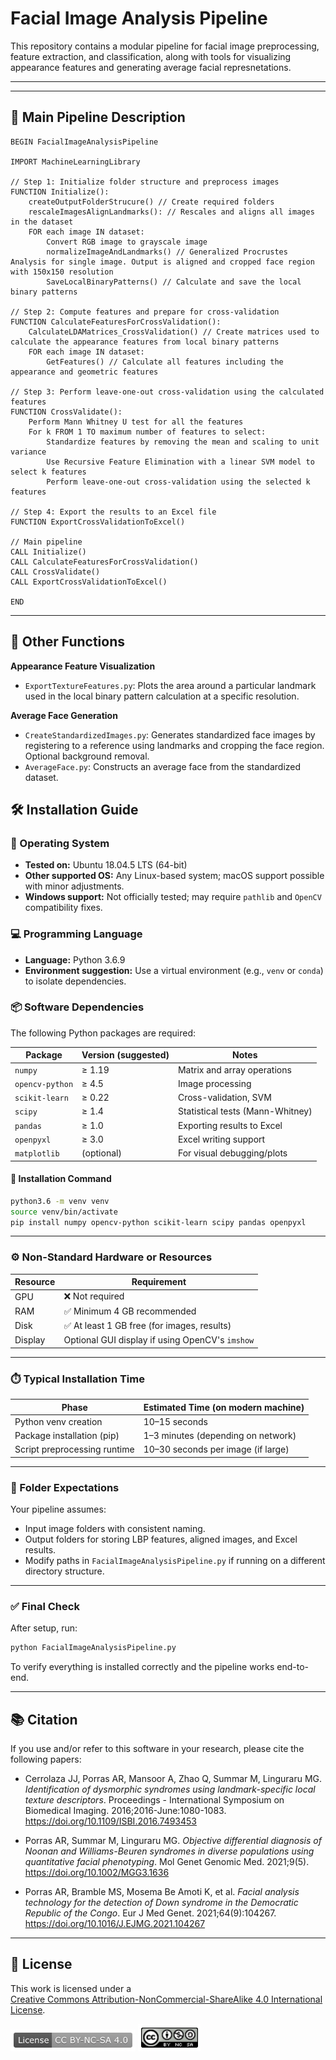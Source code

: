 
# Facial Image Analysis Pipeline

This repository contains a modular pipeline for facial image preprocessing, feature extraction, and classification, along with tools for visualizing appearance features and generating average facial represnetations.

---


---

## 🧩 Main Pipeline Description

```plaintext
BEGIN FacialImageAnalysisPipeline

IMPORT MachineLearningLibrary

// Step 1: Initialize folder structure and preprocess images
FUNCTION Initialize():
    createOutputFolderStrucure() // Create required folders
    rescaleImagesAlignLandmarks(): // Rescales and aligns all images in the dataset
    FOR each image IN dataset:
        Convert RGB image to grayscale image
        normalizeImageAndLandmarks() // Generalized Procrustes Analysis for single image. Output is aligned and cropped face region with 150x150 resolution
        SaveLocalBinaryPatterns() // Calculate and save the local binary patterns

// Step 2: Compute features and prepare for cross-validation
FUNCTION CalculateFeaturesForCrossValidation():
    CalculateLDAMatrices_CrossValidation() // Create matrices used to calculate the appearance features from local binary patterns 
    FOR each image IN dataset:
        GetFeatures() // Calculate all features including the appearance and geometric features

// Step 3: Perform leave-one-out cross-validation using the calculated features
FUNCTION CrossValidate():
    Perform Mann Whitney U test for all the features
    For k FROM 1 TO maximum number of features to select:
        Standardize features by removing the mean and scaling to unit variance
        Use Recursive Feature Elimination with a linear SVM model to select k features
        Perform leave-one-out cross-validation using the selected k features

// Step 4: Export the results to an Excel file
FUNCTION ExportCrossValidationToExcel()

// Main pipeline
CALL Initialize()
CALL CalculateFeaturesForCrossValidation()
CALL CrossValidate()
CALL ExportCrossValidationToExcel()

END
```

---

## 🧪 Other Functions

**Appearance Feature Visualization**  
- `ExportTextureFeatures.py`: Plots the area around a particular landmark used in the local binary pattern calculation at a specific resolution.

**Average Face Generation**  
- `CreateStandardizedImages.py`: Generates standardized face images by registering to a reference using landmarks and cropping the face region. Optional background removal.  
- `AverageFace.py`: Constructs an average face from the standardized dataset.

## 🛠️ Installation Guide

### 📌 Operating System
- **Tested on:** Ubuntu 18.04.5 LTS (64-bit)
- **Other supported OS:** Any Linux-based system; macOS support possible with minor adjustments.
- **Windows support:** Not officially tested; may require `pathlib` and `OpenCV` compatibility fixes.

### 💻 Programming Language
- **Language:** Python 3.6.9
- **Environment suggestion:** Use a virtual environment (e.g., `venv` or `conda`) to isolate dependencies.

### 📦 Software Dependencies

The following Python packages are required:

| Package            | Version (suggested) | Notes                            |
|--------------------|---------------------|----------------------------------|
| `numpy`            | ≥ 1.19              | Matrix and array operations      |
| `opencv-python`    | ≥ 4.5               | Image processing                 |
| `scikit-learn`     | ≥ 0.22              | Cross-validation, SVM       |
| `scipy`            | ≥ 1.4               | Statistical tests (Mann-Whitney) |
| `pandas`           | ≥ 1.0               | Exporting results to Excel       |
| `openpyxl`         | ≥ 3.0               | Excel writing support            |
| `matplotlib`       | (optional)          | For visual debugging/plots       |

#### 🧩 Installation Command

```bash
python3.6 -m venv venv
source venv/bin/activate
pip install numpy opencv-python scikit-learn scipy pandas openpyxl
```

---

### ⚙️ Non-Standard Hardware or Resources

| Resource          | Requirement                             |
|-------------------|------------------------------------------|
| GPU               | ❌ Not required                          |
| RAM               | ✅ Minimum 4 GB recommended              |
| Disk              | ✅ At least 1 GB free (for images, results) |
| Display           | Optional GUI display if using OpenCV's `imshow` |

---

### ⏱️ Typical Installation Time

| Phase                          | Estimated Time (on modern machine) |
|-------------------------------|------------------------------------|
| Python venv creation          | 10–15 seconds                      |
| Package installation (pip)    | 1–3 minutes (depending on network) |
| Script preprocessing runtime  | 10–30 seconds per image (if large) |

---

### 📁 Folder Expectations

Your pipeline assumes:
- Input image folders with consistent naming.
- Output folders for storing LBP features, aligned images, and Excel results.
- Modify paths in `FacialImageAnalysisPipeline.py` if running on a different directory structure.

---

### ✅ Final Check

After setup, run:

```bash
python FacialImageAnalysisPipeline.py
```

To verify everything is installed correctly and the pipeline works end-to-end.

---

## 📚 Citation

If you use and/or refer to this software in your research, please cite the following papers:

- Cerrolaza JJ, Porras AR, Mansoor A, Zhao Q, Summar M, Linguraru MG. *Identification of dysmorphic syndromes using landmark-specific local texture descriptors*. Proceedings - International Symposium on Biomedical Imaging. 2016;2016-June:1080-1083. https://doi.org/10.1109/ISBI.2016.7493453

- Porras AR, Summar M, Linguraru MG. *Objective differential diagnosis of Noonan and Williams-Beuren syndromes in diverse populations using quantitative facial phenotyping*. Mol Genet Genomic Med. 2021;9(5). https://doi.org/10.1002/MGG3.1636

- Porras AR, Bramble MS, Mosema Be Amoti K, et al. *Facial analysis technology for the detection of Down syndrome in the Democratic Republic of the Congo*. Eur J Med Genet. 2021;64(9):104267. https://doi.org/10.1016/J.EJMG.2021.104267

---


## 🪪 License

This work is licensed under a  
[Creative Commons Attribution-NonCommercial-ShareAlike 4.0 International License](https://creativecommons.org/licenses/by-nc-sa/4.0/).

<p float="left">
  <img src="banner.png" width="200"/>
  <img src="cc-by-nc-sa-badge.png" width="100"/>
</p>
